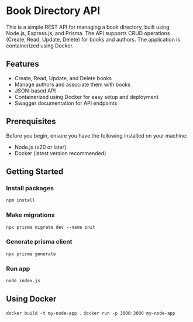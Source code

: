 # Book Directory API

This is a simple REST API for managing a book directory, built using Node.js, Express.js, and Prisma. The API supports CRUD operations (Create, Read, Update, Delete) for books and authors. The application is containerized using Docker.

## Features

- Create, Read, Update, and Delete books
- Manage authors and associate them with books
- JSON-based API
- Containerized using Docker for easy setup and deployment
- Swagger documentation for API endpoints

## Prerequisites

Before you begin, ensure you have the following installed on your machine:

- Node.js (v20 or later)
- Docker (latest version recommended)

## Getting Started

### Install packages
`npm install`

### Make migrations
`npx prisma migrate dev --name init`

### Generate prisma client
`npx prisma generate`

### Run app
`node index.js`

## Using Docker
`docker build -t my-node-app .`
`docker run -p 3000:3000 my-node-app`
